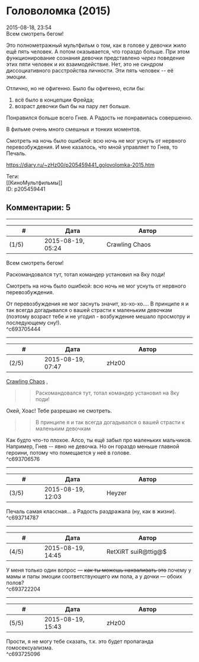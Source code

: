 Головоломка (2015)
==================

  
2015-08-18, 23:54  
 Всем смотреть бегом!   
   
 Это полнометражный мультфильм о том, как в голове у девочки жило ещё пять человек. А потом оказывается, что гораздо больше. При этом функционирование сознания девочки представлено  *через*  поведение этих пяти человек и их взаимодействие. Нет, это не синдром диссоциативного расстройства личности. Эти пять человек -- её эмоции.   
   
 Отлично, но не офигенно. Было бы офигенно, если бы:   
 1) всё было в концепции Фрейда;   
 2) возраст девочки был бы на пару лет больше.   
   
 Понравился больше всего Гнев. А Радость не понравилась совершенно.   
   
 В фильме очень много смешных и тонких моментов.   
   
 Смотреть на ночь было ошибкой: всю ночь не мог уснуть от нервного перевозбуждения. И мне казалось, что мной управляет то Гнев, то Печаль.   
  
<https://diary.ru/~zHz00/p205459441_golovolomka-2015.htm>  
  
Теги:  
[[КиноМультфильмы]]  
ID: p205459441  


Комментарии: 5
--------------

  


---



|         #         |              Дата              |                     Автор                     |           ID           |
| --- | --- | --- | --- |
| (1/5) | 2015-08-19, 05:24 | Crawling Chaos | c693705444 |

  
  Всем смотреть бегом!    
   
 Раскомандовался тут, тотал командер установил на 8ку поди!   
   
  Смотреть на ночь было ошибкой: всю ночь не мог уснуть от нервного перевозбуждения.    
   
 От перевозбуждения не мог заснуть значит, хо-хо-хо.... В принципе я и так всегда догадывался о вашей страсти к маленьким девочкам (поэтому возраст тебе и не угодил - возбуждение мешало просмотру и последующему сну!).   
 ^c693705444

---



|         #         |              Дата              |                     Автор                     |           ID           |
| --- | --- | --- | --- |
| (2/5) | 2015-08-19, 07:47 | zHz00 | c693706576 |

  
  [Crawling Chaos](http://degozaru.diary.ru "de gozaru")  ,   
   
 >>Раскомандовался тут, тотал командер установил на 8ку поди!   
   
 Окей, Хоас! Тебе разрешаю не смотреть.   
   
 >>В принципе я и так всегда догадывался о вашей страсти к маленьким девочкам   
   
 Как будто что-то плохое. Алсо, ты ещё забыл про маленьких мальчиков. Например, Гнев -- явно не девочка. Но он гораздо меньше главной героини, потому что помещается у неё в голове.   
 ^c693706576

---



|         #         |              Дата              |                     Автор                     |           ID           |
| --- | --- | --- | --- |
| (3/5) | 2015-08-19, 12:03 | Heyzer | c693714787 |

  
 Печаль самая классная... а Радость раздражала (ну, как в жизни).   
 ^c693714787

---



|         #         |              Дата              |                     Автор                     |           ID           |
| --- | --- | --- | --- |
| (4/5) | 2015-08-19, 14:45 | RetXiRT suiR@ttig@$ | c693722204 |

  
  У меня только один вопрос —  ~~как ты можешь нахваливать это~~  почему у мамы и папы эмоции соответствующего им пола, а у дочки — обоих полов?    
 ^c693722204

---



|         #         |              Дата              |                     Автор                     |           ID           |
| --- | --- | --- | --- |
| (5/5) | 2015-08-19, 15:43 | zHz00 | c693725096 |

  
 Прости, я не могу тебе сказать, т.к. это будет пропаганда гомосексуализма.   
 ^c693725096